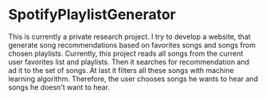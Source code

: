 # SpotifyPlaylistGenerator
This is currently a private research project. I try to develop a website, that generate song recommendations based on favorites songs and songs from chosen playlists. Currently, this project reads all songs from the current user favorites list and playlists. Then it searches for recommendation and ad it to the set of songs. At last it filters all these songs with machine learning algorithm. Therefore, the user chooses songs he wants to hear and songs he doesn't want to hear. 
